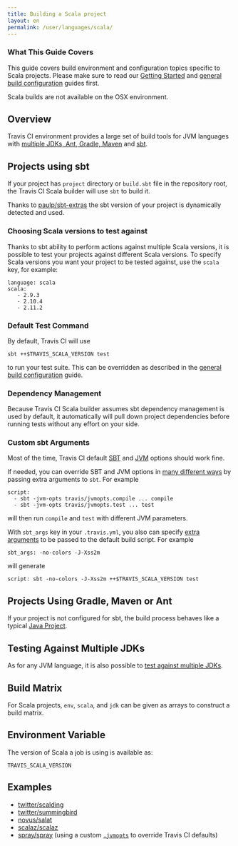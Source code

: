 ```yaml
---
title: Building a Scala project
layout: en
permalink: /user/languages/scala/
---
```


### What This Guide Covers

This guide covers build environment and configuration topics specific to Scala projects. Please make sure to read our [Getting Started](/user/getting-started/) and [general build configuration](/user/customizing-the-build/) guides first.

Scala builds are not available on the OSX environment.

## Overview

Travis CI environment provides a large set of build tools for JVM languages with [multiple JDKs, Ant, Gradle, Maven](/user/languages/java/#Overview) and [sbt](http://www.scala-sbt.org).

## Projects using sbt

If your project has `project` directory or `build.sbt` file in the repository root, the Travis CI Scala builder will use `sbt` to build it.

Thanks to [paulp/sbt-extras](https://github.com/paulp/sbt-extras) the sbt version of your project is dynamically detected and used.

### Choosing Scala versions to test against

Thanks to sbt ability to perform actions against multiple Scala versions, it is possible to test your projects against different Scala versions. To specify Scala versions you want your project to be tested against, use the `scala` key, for example:

    language: scala
    scala:
       - 2.9.3
       - 2.10.4
       - 2.11.2

### Default Test Command

By default, Travis CI will use

    sbt ++$TRAVIS_SCALA_VERSION test

to run your test suite. This can be overridden as described in the [general build configuration](/user/customizing-the-build/) guide.

### Dependency Management

Because Travis CI Scala builder assumes sbt dependency management is used by default, it automatically will pull down project dependencies before running tests without any effort on your side.

### Custom sbt Arguments

Most of the time, Travis CI default [SBT](https://github.com/travis-ci/travis-cookbooks/blob/precise-stable/ci_environment/sbt-extras/templates/default/sbtopts.erb) and [JVM](https://github.com/travis-ci/travis-cookbooks/blob/precise-stable/ci_environment/sbt-extras/templates/default/jvmopts.erb) options should work fine.

If needed, you can override SBT and JVM options in [many different ways](https://github.com/paulp/sbt-extras#sbt--h) by passing extra arguments to `sbt`.
For example

    script:
      - sbt -jvm-opts travis/jvmopts.compile ... compile
      - sbt -jvm-opts travis/jvmopts.test ... test

will then run `compile` and `test` with different JVM parameters.

With `sbt_args` key in your `.travis.yml`, you also can specify [extra arguments](https://github.com/paulp/sbt-extras#sbt--h) to be passed to the default build script.
For example

    sbt_args: -no-colors -J-Xss2m

will generate

    script: sbt -no-colors -J-Xss2m ++$TRAVIS_SCALA_VERSION test


## Projects Using Gradle, Maven or Ant

If your project is not configured for sbt, the build process behaves like a typical [Java Project](/user/languages/java).

## Testing Against Multiple JDKs

As for any JVM language, it is also possible to [test against multiple JDKs](/user/languages/java/#Testing-Against-Multiple-JDKs).

## Build Matrix

For Scala projects, `env`, `scala`, and `jdk` can be given as arrays
to construct a build matrix.

## Environment Variable

The version of Scala a job is using is available as:

    TRAVIS_SCALA_VERSION

## Examples

* [twitter/scalding](https://github.com/twitter/scalding/blob/master/.travis.yml)
* [twitter/summingbird](https://github.com/twitter/summingbird/blob/master/.travis.yml)
* [novus/salat](https://github.com/novus/salat/blob/master/.travis.yml)
* [scalaz/scalaz](https://github.com/scalaz/scalaz/blob/scalaz-seven/.travis.yml)
* [spray/spray](https://github.com/spray/spray/blob/master/.travis.yml) (using a custom [`.jvmopts`](https://github.com/spray/spray/blob/master/.jvmopts) to override Travis CI defaults)
